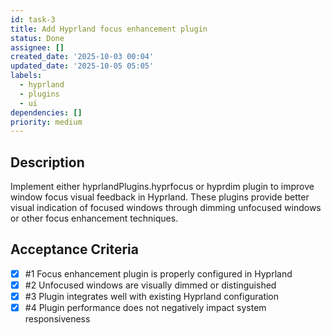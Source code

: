 ```yaml
---
id: task-3
title: Add Hyprland focus enhancement plugin
status: Done
assignee: []
created_date: '2025-10-03 00:04'
updated_date: '2025-10-05 05:05'
labels:
  - hyprland
  - plugins
  - ui
dependencies: []
priority: medium
---
```


## Description

<!-- SECTION:DESCRIPTION:BEGIN -->
Implement either hyprlandPlugins.hyprfocus or hyprdim plugin to improve window focus visual feedback in Hyprland. These plugins provide better visual indication of focused windows through dimming unfocused windows or other focus enhancement techniques.
<!-- SECTION:DESCRIPTION:END -->

## Acceptance Criteria
<!-- AC:BEGIN -->
- [x] #1 Focus enhancement plugin is properly configured in Hyprland
- [x] #2 Unfocused windows are visually dimmed or distinguished
- [x] #3 Plugin integrates well with existing Hyprland configuration
- [x] #4 Plugin performance does not negatively impact system responsiveness
<!-- AC:END -->
